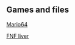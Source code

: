 ## Games and files

<a href="Super Mario 64 (U) [!].z64">Mario64</a>



<a href="Mario Steals Your Liver as a FNF Mod - Play Mario Steals Your Liver as a FNF Mod Online on KBHGames.html">FNF liver</a>

